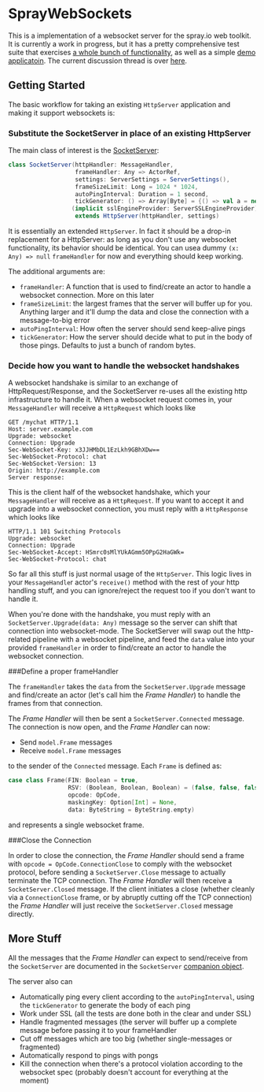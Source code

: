 SprayWebSockets
===============

This is a implementation of a websocket server for the spray.io web toolkit. It is currently a work in progress, but it has a pretty comprehensive test suite that exercises [a whole bunch of functionality](https://github.com/lihaoyi/SprayWebSockets/blob/master/src/test/scala/spray/can/server/websockets/SocketServerTests.scala), as well as a simple [demo applicatoin](http://www.textboxplus.com/). The current discussion thread is over [here](https://groups.google.com/forum/?fromgroups=#!topic/spray-user/KWlUhXs7kvs).

Getting Started
---------------

The basic workflow for taking an existing `HttpServer` application and making it support websockets is:

### Substitute the SocketServer in place of an existing HttpServer

The main class of interest is the [SocketServer](https://github.com/lihaoyi/SprayWebSockets/blob/master/src/main/scala/spray/can/server/websockets/SocketServer.scala):

```scala
class SocketServer(httpHandler: MessageHandler,
                   frameHandler: Any => ActorRef,
                   settings: ServerSettings = ServerSettings(),
                   frameSizeLimit: Long = 1024 * 1024,
                   autoPingInterval: Duration = 1 second,
                   tickGenerator: () => Array[Byte] = {() => val a = new Array[Byte](128); Random.nextBytes(a); a})
                  (implicit sslEngineProvider: ServerSSLEngineProvider)
                   extends HttpServer(httpHandler, settings)
```

It is essentially an extended `HttpServer`. In fact it should be a drop-in replacement for a HttpServer: as long as you don't use any websocket functionality, its behavior should be identical. You can usea dummy `(x: Any) => null` `frameHandler` for now and everything should keep working.

The additional arguments are:

- `frameHandler`: A function that is used to find/create an actor to handle a websocket connection. More on this later
- `frameSizeLimit`: the largest frames that the server will buffer up for you. Anything larger and it'll dump the data and close the connection with a message-to-big error
- `autoPingInterval`: How often the server should send keep-alive pings
- `tickGenerator`: How the server should decide what to put in the body of those pings. Defaults to just a bunch of random bytes.


### Decide how you want to handle the websocket handshakes 

A websocket handshake is similar to an exchange of HttpRequest/Response, and the SocketServer re-uses all the existing http infrastructure to handle it. When a websocket request comes in, your `MessageHandler` will receive a `HttpRequest` which looks like

```
GET /mychat HTTP/1.1
Host: server.example.com
Upgrade: websocket
Connection: Upgrade
Sec-WebSocket-Key: x3JJHMbDL1EzLkh9GBhXDw==
Sec-WebSocket-Protocol: chat
Sec-WebSocket-Version: 13
Origin: http://example.com
Server response:
```

This is the client half of the websocket handshake, which your `MessageHandler` will receive as a `HttpRequest`. If you want to accept it and upgrade into a websocket connection, you must reply with a `HttpResponse` which looks like

```
HTTP/1.1 101 Switching Protocols
Upgrade: websocket
Connection: Upgrade
Sec-WebSocket-Accept: HSmrc0sMlYUkAGmm5OPpG2HaGWk=
Sec-WebSocket-Protocol: chat
```

So far all this stuff is just normal usage of the `HttpServer`. This logic lives in your `MessageHandle`r actor's `receive()` method with the rest of your http handling stuff, and you can ignore/reject the request too if you don't want to handle it.

When you're done with the handshake, you must reply with an `SocketServer.Upgrade(data: Any)` message so the server can shift that connection into websocket-mode. The SocketServer will swap out the http-related pipeline with a websocket pipeline, and feed the `data` value into your provided `frameHandler` in order to find/create an actor to handle the websocket connection.

###Define a proper frameHandler 

The `frameHandler` takes the `data` from the `SocketServer.Upgrade` message and find/create an actor (let's call him the *Frame Handler*) to handle the frames from that connection.

The *Frame Handler* will then be sent a `SocketServer.Connected` message. The connection is now open, and the *Frame Handler* can now:

- Send `model.Frame` messages
- Receive `model.Frame` messages

to the sender of the `Connected` message. Each `Frame` is defined as:

```scala
case class Frame(FIN: Boolean = true,
                 RSV: (Boolean, Boolean, Boolean) = (false, false, false),
                 opcode: OpCode,
                 maskingKey: Option[Int] = None,
                 data: ByteString = ByteString.empty)
```

and represents a single websocket frame.

###Close the Connection

In order to close the connection, the *Frame Handler* should send a frame with `opcode = OpCode.ConnectionClose` to comply with the websocket protocol, before sending a `SocketServer.Close` message to actually terminate the TCP connection. The *Frame Handler* will then receive a `SocketServer.Closed` message. If the client initiates a close (whether cleanly via a `ConnectionClose` frame, or by abruptly cutting off the TCP connection) the *Frame Handler* will just receive the `SocketServer.Closed` message directly.

More Stuff
----------

All the messages that the *Frame Handler* can expect to send/receive from the `SocketServer` are documented in the `SocketServer` [companion object](https://github.com/lihaoyi/SprayWebSockets/blob/master/src/main/scala/spray/can/server/websockets/SocketServer.scala#L102-L140).

The server also can

- Automatically ping every client according to the `autoPingInterval`, using the `tickGenerator` to generate the body of each ping
- Work under SSL (all the tests are done both in the clear and under SSL)
- Handle fragmented messages (the server will buffer up a complete message before passing it to your frameHandler
- Cut off messages which are too big (whether single-messages or fragmented)
- Automatically respond to pings with pongs
- Kill the connection when there's a protocol violation according to the websocket spec (probably doesn't account for everything at the moment)


